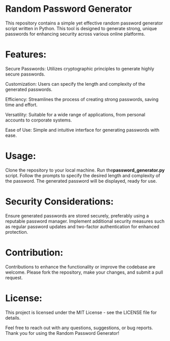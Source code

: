 # Random Password Generator

This repository contains a simple yet effective random password generator script written in Python. This tool is designed to generate strong, unique passwords for enhancing security across various online platforms.

# Features:
Secure Passwords: Utilizes cryptographic principles to generate highly secure passwords.

Customization: Users can specify the length and complexity of the generated passwords.

Efficiency: Streamlines the process of creating strong passwords, saving time and effort.

Versatility: Suitable for a wide range of applications, from personal accounts to corporate systems.

Ease of Use: Simple and intuitive interface for generating passwords with ease.
# Usage:
Clone the repository to your local machine.
Run the**password_generator.py** script.
Follow the prompts to specify the desired length and complexity of the password.
The generated password will be displayed, ready for use.
# Security Considerations:
Ensure generated passwords are stored securely, preferably using a reputable password manager.
Implement additional security measures such as regular password updates and two-factor authentication for enhanced protection.
# Contribution:
Contributions to enhance the functionality or improve the codebase are welcome. Please fork the repository, make your changes, and submit a pull request.

# License:
This project is licensed under the MIT License - see the LICENSE file for details.

Feel free to reach out with any questions, suggestions, or bug reports. Thank you for using the Random Password Generator!




